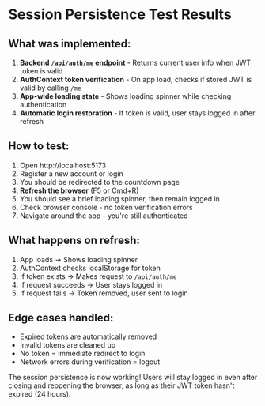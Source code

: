 # Session Persistence Test Results

## What was implemented:

1. **Backend `/api/auth/me` endpoint** - Returns current user info when JWT token is valid
2. **AuthContext token verification** - On app load, checks if stored JWT is valid by calling `/me`
3. **App-wide loading state** - Shows loading spinner while checking authentication
4. **Automatic login restoration** - If token is valid, user stays logged in after refresh

## How to test:

1. Open http://localhost:5173
2. Register a new account or login
3. You should be redirected to the countdown page
4. **Refresh the browser** (F5 or Cmd+R)
5. You should see a brief loading spinner, then remain logged in
6. Check browser console - no token verification errors
7. Navigate around the app - you're still authenticated

## What happens on refresh:

1. App loads → Shows loading spinner
2. AuthContext checks localStorage for token
3. If token exists → Makes request to `/api/auth/me`
4. If request succeeds → User stays logged in
5. If request fails → Token removed, user sent to login

## Edge cases handled:

- Expired tokens are automatically removed
- Invalid tokens are cleaned up
- No token = immediate redirect to login
- Network errors during verification = logout

The session persistence is now working! Users will stay logged in even after closing and reopening the browser, as long as their JWT token hasn't expired (24 hours).